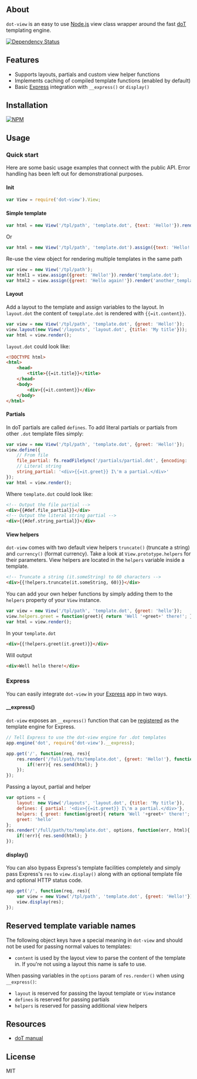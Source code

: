 ## About

`dot-view` is an easy to use [Node.js](http://www.nodejs.org) view class wrapper around the fast [doT](https://www.npmjs.org/package/dot) templating engine.

[![Dependency Status](https://david-dm.org/bartve/dot-view.png)](https://david-dm.org/bartve/dot-view)

## Features

  * Supports layouts, partials and custom view helper functions
  * Implements caching of compiled template functions (enabled by default)
  * Basic [Express](http://expressjs.com/) integration with `__express()` or `display()`

## Installation

[![NPM](https://nodei.co/npm/dot-view.png?downloads=true)](https://nodei.co/npm/dot-view/)

## Usage

### Quick start
Here are some basic usage examples that connect with the public API. Error handling has been left out for demonstrational purposes.

#### Init

```javascript
var View = require('dot-view').View;
```

#### Simple template

```javascript
var html = new View('/tpl/path', 'template.dot', {text: 'Hello!'}).render();
```

Or

```javascript
var html = new View('/tpl/path', 'template.dot').assign({text: 'Hello!'}).render();
```

Re-use the view object for rendering multiple templates in the same path
```javascript
var view = new View('/tpl/path');
var html1 = view.assign({greet: 'Hello!'}).render('template.dot');
var html2 = view.assign({greet: 'Hello again!'}).render('another_template.dot');
```

#### Layout
Add a layout to the template and assign variables to the layout. In `layout.dot` the content of `tempplate.dot` is rendered with `{{=it.content}}`.
```javascript
var view = new View('/tpl/path', 'template.dot', {greet: 'Hello!'});
view.layout(new View('/layouts', 'layout.dot', {title: 'My title'}));
var html = view.render();
```

`layout.dot` could look like:

```html
<!DOCTYPE html>
<html>
	<head>
		<title>{{=it.title}}</title>
	</head>
	<body>
		<div>{{=it.content}}</div>
	</body>
</html>
```

#### Partials

In doT partials are called `defines`. To add literal partials or partials from other `.dot` template files simply:
```javascript
var view = new View('/tpl/path', 'template.dot', {greet: 'Hello!'});
view.define({
	// From file
	file_partial: fs.readFileSync('/partials/partial.dot', {encoding: 'utf8'}),
	// Literal string
	string_partial: '<div>{{=it.greet}} I\'m a partial.</div>'
});
var html = view.render();
```

Where `template.dot` could look like:

```html
<!-- Output the file partial -->
<div>{{#def.file_partial}}</div>
<!-- Output the literal string partial -->
<div>{{#def.string_partial}}</div>
```

#### View helpers

`dot-view` comes with two default view helpers `truncate()` (truncate a string) and `currency()` (format currency). Take a look at `View.prototype.helpers` for their parameters. View helpers are located in the `helpers` variable inside a template.

```html
<!-- Truncate a string (it.someString) to 60 characters -->
<div>{{!helpers.truncate(it.someString, 60)}}</div>
```

You can add your own helper functions by simply adding them to the `helpers` property of your `View` instance.

```javascript
var view = new View('/tpl/path', 'template.dot', {greet: 'hello'});
view.helpers.greet = function(greet){ return 'Well '+greet+' there!'; };
var html = view.render();
```

In your `template.dot`

```html
<div>{{!helpers.greet(it.greet)}}</div>
```

Will output

```html
<div>Well hello there!</div>
```

### Express

You can easily integrate `dot-view` in your [Express](http://expressjs.com/) app in two ways.

#### __express()
`dot-view` exposes an `__express()` function that can be [registered](http://expressjs.com/api.html#app.engine) as the template engine for Express.
```javascript
// Tell Express to use the dot-view engine for .dot templates
app.engine('dot', require('dot-view').__express);

app.get('/', function(req, res){
	res.render('/full/path/to/template.dot', {greet: 'Hello!'}, function(err, html){
		if(!err){ res.send(html); }
	});
});
```

Passing a layout, partial and helper
```javascript
var options = {
	layout: new View('/layouts', 'layout.dot', {title: 'My title'}),
	defines: { partial: '<div>{{=it.greet}} I\'m a partial.</div>'},
	helpers: { greet: function(greet){ return 'Well '+greet+' there!'; } },
	greet: 'hello'
};
res.render('/full/path/to/template.dot', options, function(err, html){
	if(!err){ res.send(html); }
});
```

#### display()
You can also bypass Express's template facilities completely and simply pass Express's `res` to `view.display()` along with an optional template file and optional HTTP status code.

```javascript
app.get('/', function(req, res){
	var view = new View('/tpl/path', 'template.dot', {greet: 'Hello!'});
	view.display(res);
});
```

## Reserved template variable names
The following object keys have a special meaning in `dot-view` and should not be used for passing normal values to templates:
  * `content` is used by the layout view to parse the content of the template in. If you're not using a layout this name is safe to use.

When passing variables in the `options` param of `res.render()` when using `__express()`:
  * `layout` is reserved for passing the layout template or `View` instance
  * `defines` is reserved for passing partials
  * `helpers` is reserved for passing additional view helpers

## Resources

  * [doT manual](http://olado.github.io/doT/)

## License

MIT